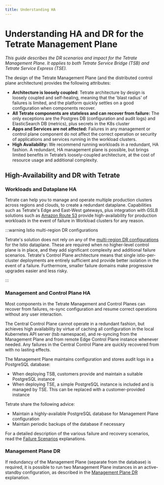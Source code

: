 ```yaml
---
title: Understanding HA
---
```


# Understanding HA and DR for the Tetrate Management Plane

_This guide describes the DR scenarios and impact for the Tetrate Management Plane.  It applies to both Tetrate Service Bridge (TSB) and Tetrate Service Express (TSE)._

The design of the Tetrate Management Plane (and the distributed control plane architecture) provides the following attributes:

 - **Architecture is loosely coupled**: Tetrate architecture by design is loosely coupled and self-healing, meaning that the 'blast radius' of failures is limited, and the platform quickly settles on a good configuration when components recover.
 - **All Tetrate components are stateless and can recover from failure:** The only exceptions are the Postgres DB (configuration and audit logs) and ElasticSearch DB (metrics), plus secrets in the K8s cluster
 - **Apps and Services are not affected:** Failures in any management or control plane component do not affect the correct operation or security of applications and services running in the workload clusters.
 - **High Availability:** We recommend running workloads in a redundant, HA fashion. A redundant, HA management plane is possible, but brings limited benefits in Tetrate’s loosely-coupled architecture, at the cost of resource usage and additional complexity.




## High-Availability and DR with Tetrate

### Workloads and Dataplane HA

Tetrate can help you to manage and operate multiple production clusters across regions and clouds, to create a redundant dataplane.  Capabilities such as Tetrate's Edge and East-West gateways, plus integration with GSLB solutions such as [Amazon Route 53](https://docs.tetrate.io/service-express/integrations/route53) provide high-availability for production workloads in the event of failure in Workload clusters for any reason.

:::warning Istio multi-region DR configurations

Tetrate's solution does not rely on any of the [multi-region DR configurations](https://istio.io/latest/docs/ops/deployment/deployment-models/) for the Istio dataplane.  These are required when no higher-level control plane is in place, and they add significant complexity and additional failure scenarios.  Tetrate's Control Plane architecture means that single istio-per-cluster deployments are entirely sufficient and provide better isolation in the event of a failure.  Furthermore, smaller failure domains make progressive upgrades easier and less risky.

:::

### Management and Control Plane HA

Most components in the Tetrate Management and Control Planes can recover from failures, re-sync configuration and resume correct operations without any user interaction.

The Central Control Plane cannot operate in a redundant fashion, but achieves high availability by virtue of caching all configuration in the local Kubernetes API server (tsb namespace), and re-syncing from the Management Plane and from remote Edge Control Plane instance whenever needed.  Any failures in the Central Control Plane are quickly recovered from with no lasting effects.

The Management Plane maintains configuration and stores audit logs in a PostgreSQL database:

 - When deploying TSB, customers provide and maintain a suitable PostgreSQL instance
 - When deploying TSE, a simple PostgreSQL instance is included and is managed by TSE. This can be replaced with a customer-provided instance

Tetrate share the following advice:

 - Maintain a highly-available PostgreSQL database for Management Plane configuration
 - Maintain periodic backups of the database if necessary

For a detailed description of the various failure and recovery scenarios, read the [Failure Scenarios](scenarios) explanations.

### Management Plane DR

If redundancy of the Management Plane (separate from the database) is required, it is possible to run two Management Plane instances in an active-standby configuration, as described in the [Management Plane DR](dr-managementplane) explanation.


